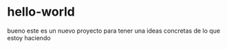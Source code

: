 # hello-world
bueno este es un nuevo proyecto para tener una ideas concretas de lo que estoy haciendo 
